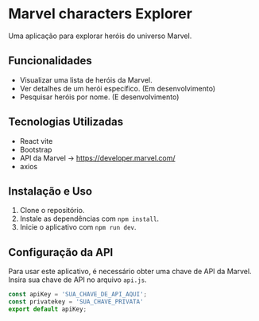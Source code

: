 # Marvel characters Explorer

Uma aplicação para explorar heróis do universo Marvel.

## Funcionalidades

- Visualizar uma lista de heróis da Marvel.
- Ver detalhes de um herói específico. (Em desenvolvimento)
- Pesquisar heróis por nome. (E desenvolvimento)

## Tecnologias Utilizadas

- React vite
- Bootstrap
- API da Marvel -> https://developer.marvel.com/
- axios


## Instalação e Uso

1. Clone o repositório.
2. Instale as dependências com `npm install`.
3. Inicie o aplicativo com `npm run dev`.

## Configuração da API

Para usar este aplicativo, é necessário obter uma chave de API da Marvel. Insira sua chave de API no arquivo `api.js`.

```javascript
const apiKey = 'SUA_CHAVE_DE_API_AQUI';
const privatekey = 'SUA_CHAVE_PRIVATA'
export default apiKey;

